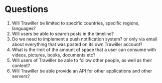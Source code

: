 # Questions

1. Will Trawiller be limited to specific countries, specific regions, languages?
2. Will users be able to search posts in the timeline?
3. Do we need to implement a push notification system? or only via email about everything that was posted on its own Trawiller account?
4. What is the limit of the amount of space that a user can consume with videos, pictures, books, documents etc?
5. Will users of Trawiller be able to follow other people, as well as their content?
6. Will Trawiller be able provide an API for other applications and other servers? 
